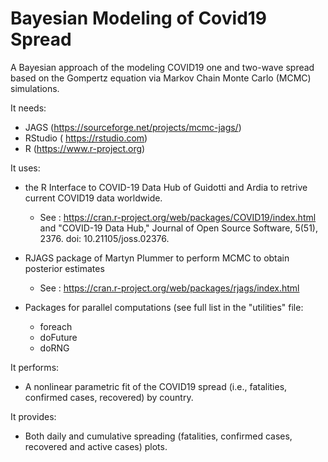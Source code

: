 # Bayesian Modeling of Covid19 Spread
A Bayesian approach of the modeling COVID19 one and two-wave spread based on the Gompertz equation via Markov Chain Monte Carlo (MCMC) simulations.

It needs:
* JAGS (https://sourceforge.net/projects/mcmc-jags/)
* RStudio ( https://rstudio.com)
* R (https://www.r-project.org)

It uses:
* the R Interface to COVID-19 Data Hub  of Guidotti and Ardia to retrive current COVID19 data worldwide. 

   - See : https://cran.r-project.org/web/packages/COVID19/index.html and "COVID-19 Data Hub," Journal of Open Source Software, 5(51), 2376. doi: 10.21105/joss.02376.
   
* RJAGS package of Martyn Plummer to perform MCMC to obtain posterior estimates 
   - See : https://cran.r-project.org/web/packages/rjags/index.html
   
* Packages for parallel computations (see full list in the "utilities" file:
   - foreach
   - doFuture
   - doRNG
     
It performs:
* A nonlinear parametric fit of the COVID19 spread (i.e., fatalities, confirmed cases, recovered) by country.

It provides:
* Both daily and cumulative spreading (fatalities, confirmed cases, recovered and active cases) plots. 
